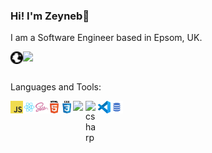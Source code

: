 
### Hi! I'm Zeyneb👋
I am a Software Engineer based in Epsom, UK.
<br/>

<a href="https://zeynebesendir.github.io">
  <img  align="left"  width="20px" src="https://raw.githubusercontent.com/iconic/open-iconic/master/svg/globe.svg" />
</a>

<a href="https://www.linkedin.com/in/zeynebesendir">
 <img align="left"   width="20px" src="https://cdn.jsdelivr.net/npm/simple-icons@v3/icons/linkedin.svg" />
</a>

<br/>
<br/>

Languages and Tools:

<img align="left" alt="JavaScript" width="20px" src="https://raw.githubusercontent.com/github/explore/80688e429a7d4ef2fca1e82350fe8e3517d3494d/topics/javascript/javascript.png" />

<img align="left" alt="React" width="20px" src="https://raw.githubusercontent.com/github/explore/80688e429a7d4ef2fca1e82350fe8e3517d3494d/topics/react/react.png" />

<img align="left" alt="Sass" width="20px" src="https://raw.githubusercontent.com/github/explore/80688e429a7d4ef2fca1e82350fe8e3517d3494d/topics/sass/sass.png" />

<img align="left" alt="HTML5" width="20" src="https://raw.githubusercontent.com/github/explore/80688e429a7d4ef2fca1e82350fe8e3517d3494d/topics/html/html.png" />


<img align="left" alt="CSS3" width="20" src="https://raw.githubusercontent.com/github/explore/80688e429a7d4ef2fca1e82350fe8e3517d3494d/topics/css/css.png" />

<img align="left" src="https://raw.githubusercontent.com/prplx/svg-logos/5585531d45d294869c4eaab4d7cf2e9c167710a9/svg/materialize.svg" alt="materialize" height="20" width="20" />  

<img align="left" src="https://user-images.githubusercontent.com/17598710/149210151-37d5f36d-6ca9-446d-bf2b-d88007eb6422.png" alt="csharp" width="20"/>

<img align="left" alt="Visual Studio Code" width="20px" src="https://raw.githubusercontent.com/github/explore/80688e429a7d4ef2fca1e82350fe8e3517d3494d/topics/visual-studio-code/visual-studio-code.png" />

<img align="left" alt="SQL" width="20px" src="https://raw.githubusercontent.com/github/explore/80688e429a7d4ef2fca1e82350fe8e3517d3494d/topics/sql/sql.png" />


